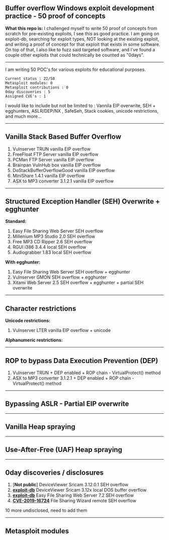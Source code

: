 ## Buffer overflow Windows exploit development practice - 50 proof of concepts

**What this repo is:**
I challenged myself to write 50 proof of concepts from scratch for pre-existing exploits, I see this as good practice.
I am going on exploit-db, searching for exploit types, NOT looking at the existing exploit, and writing a proof of concept for that exploit that exists in some software.
On top of that, I also like to fuzz said targeted software, and I've found a couple other exploits that could technically be counted as "0days".

----
I am writing 50 POC's for various exploits for educational purposes.

```
Current status : 22/50
Metasploit modules: 0
Metasploit contributions : 0
0day discoveries : 5
Assigned CVE's : 1
```

I would like to include but not be limited to : Vannila EIP overwrite, SEH + egghunters, ASLR/DEP/NX , SafeSeh, Stack cookies, unicode restrictions, and much more...

----
## Vanilla Stack Based Buffer Overflow

1. Vulnserver TRUN vanilla EIP overflow
2. FreeFloat FTP Server vanilla EIP overflow
3. PCMan FTP Server vanilla EIP overflow
4. Brainpan VulnHub box vanilla EIP overflow
5. DoStackBufferOverflowGood vanilla EIP overflow
6. MiniShare 1.4.1 vanilla EIP overflow
7. ASX to MP3 converter 3.1.2.1 vanilla EIP overflow

----
## Structured Exception Handler (SEH) Overwrite + egghunter

  **Standard:**
  1. Easy File Sharing Web Server SEH overflow
  2. Millenium MP3 Studio 2.0 SEH overflow
  3. Free MP3 CD Ripper 2.6 SEH overflow
  4. RGUI i386 3.4.4 local SEH overflow
  5. Audiograbber 1.83 local SEH overflow
  
  **With egghunter:**
  1. Easy File Sharing Web Server SEH overflow + egghunter
  2. Vulnserver GMON SEH overflow + egghunter
  3. Xitami Web Server 2.5 SEH overflow + egghunter + partial SEH overwrite

----
## Character restrictions
   **Unicode restrictions:**
   1. Vulnserver LTER vanilla EIP overflow + unicode
   
   **Alphanumeric restrictions:**

----
## ROP to bypass Data Execution Prevention (DEP)

1. Vulnserver TRUN + DEP enabled + ROP chain - VirtualProtect() method
2. ASX to MP3 converter 3.1.2.1 + DEP enabled + ROP chain - VirtualProtect() method

----
## Bypassing ASLR - Partial EIP overwrite

----
## Vanilla Heap spraying

----
## Use-After-Free (UAF) Heap spraying

----
## 0day discoveries / disclosures

1. [**Not public**] DeviceViewer Sricam 3.12.0.1 SEH overflow
2. [**exploit-db**](https://www.exploit-db.com/exploits/47410) DeviceViewer Sricam 3.12x local DOS buffer overflow
3. [**exploit-db**](https://www.exploit-db.com/exploits/47411) Easy File Sharing Web Server 7.2 SEH overflow 
4. [**CVE-2019-16724**](https://cve.mitre.org/cgi-bin/cvename.cgi?name=CVE-2019-16724) File Sharing Wizard remote SEH overflow

10 more undisclosed, need to add them

----
## Metasploit modules
